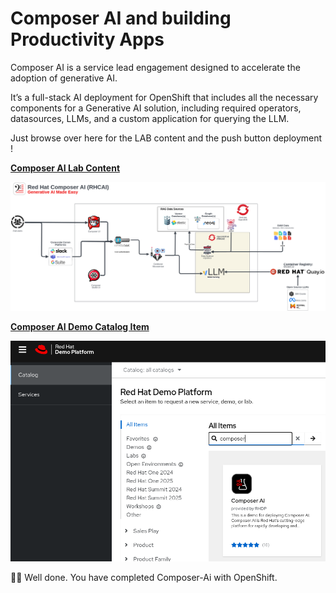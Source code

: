 # Composer AI and building Productivity Apps

Composer AI is a service lead engagement designed to accelerate the adoption of generative AI.

It’s a full-stack AI deployment for OpenShift that includes all the necessary components for a Generative AI solution, including required operators, datasources, LLMs, and a custom application for querying the LLM.

Just browse over here for the LAB content and the push button deployment !

[**Composer AI Lab Content**](https://redhat-gpte-devopsautomation.github.io/composer-ai-showroom/modules/main/index.html)

![3-composer-ai-arch.png](images/3-composer-ai-arch.png)

[**Composer AI Demo Catalog Item**](https://catalog.demo.redhat.com/catalog?item=babylon-catalog-prod/rh1-2025.lab18-composer-ai.prod&utm_source=webapp&utm_medium=share-link")

![3-composer-ai.png](images/3-composer-ai.png)


🥳🥳 Well done. You have completed Composer-Ai with OpenShift.

